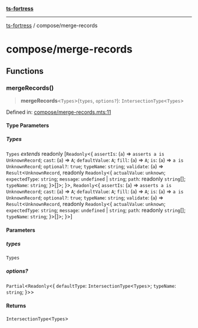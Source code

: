 [**ts-fortress**](../README.md)

---

[ts-fortress](../README.md) / compose/merge-records

# compose/merge-records

## Functions

### mergeRecords()

> **mergeRecords**\<`Types`\>(`types`, `options?`): `IntersectionType`\<`Types`\>

Defined in: [compose/merge-records.mts:11](https://github.com/noshiro-pf/ts-fortress/blob/main/src/compose/merge-records.mts#L11)

#### Type Parameters

##### Types

`Types` _extends_ readonly \[`Readonly`\<\{ `assertIs`: (`a`) => `asserts a is UnknownRecord`; `cast`: (`a`) => `A`; `defaultValue`: `A`; `fill`: (`a`) => `A`; `is`: (`a`) => `a is UnknownRecord`; `optional?`: `true`; `typeName`: `string`; `validate`: (`a`) => `Result`\<`UnknownRecord`, readonly `Readonly`\<\{ `actualValue`: `unknown`; `expectedType`: `string`; `message`: `undefined` \| `string`; `path`: readonly `string`[]; `typeName`: `string`; \}\>[]\>; \}\>, `Readonly`\<\{ `assertIs`: (`a`) => `asserts a is UnknownRecord`; `cast`: (`a`) => `A`; `defaultValue`: `A`; `fill`: (`a`) => `A`; `is`: (`a`) => `a is UnknownRecord`; `optional?`: `true`; `typeName`: `string`; `validate`: (`a`) => `Result`\<`UnknownRecord`, readonly `Readonly`\<\{ `actualValue`: `unknown`; `expectedType`: `string`; `message`: `undefined` \| `string`; `path`: readonly `string`[]; `typeName`: `string`; \}\>[]\>; \}\>\]

#### Parameters

##### types

`Types`

##### options?

`Partial`\<`Readonly`\<\{ `defaultType`: `IntersectionType`\<`Types`\>; `typeName`: `string`; \}\>\>

#### Returns

`IntersectionType`\<`Types`\>
